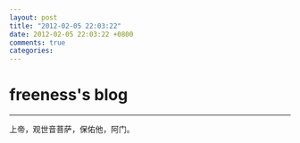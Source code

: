 ```yaml
---
layout: post
title: "2012-02-05 22:03:22"
date: 2012-02-05 22:03:22 +0800
comments: true
categories: 
---
```


# freeness's blog

----------

>
上帝，观世音菩萨，保佑他，阿门。